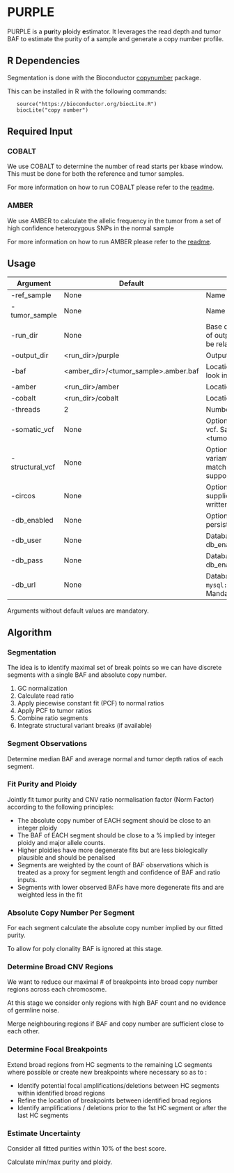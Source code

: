 
# PURPLE

PURPLE is a **pur**ity **pl**oidy **e**stimator. It leverages the read depth and tumor BAF to estimate the purity of a sample and generate a copy number profile.


## R Dependencies
Segmentation is done with the Bioconductor [copynumber](http://bioconductor.org/packages/release/bioc/html/copynumber.html) package.


This can be installed in R with the following commands:
```
   source("https://bioconductor.org/biocLite.R")
   biocLite("copy number")
```


## Required Input

### COBALT

We use COBALT to determine the number of read starts per kbase window. This must be done for both the reference and tumor samples.

For more information on how to run COBALT please refer to the [readme](https://github.com/hartwigmedical/hmftools/tree/master/count-bam-lines).


### AMBER

We use AMBER to calculate the allelic frequency in the tumor from a set of high confidence heterozygous SNPs in the normal sample

For more information on how to run AMBER please refer to the [readme](https://github.com/hartwigmedical/hmftools/tree/master/amber).

## Usage

Argument | Default | Description
---|---|---
-ref_sample | None | Name of reference sample.
-tumor_sample | None | Name of tumor sample.
-run_dir | None | Base directory of run. Default values of output_dir, amber and cobalt will be relative to this.
-output_dir |  <run_dir>/purple | Output directory.
-baf | <amber_dir>/<tumor_sample>.amber.baf | Location of baf file. By default will look in the amber directory.
-amber | <run_dir>/amber | Location of amber directory.
-cobalt | <run_dir>/cobalt | Location of cobalt directory.
-threads | 2 | Number of threads to use.
-somatic_vcf | None | Optional location of somatic variants vcf. Sample name should match <tumor_sample>. GZ files supported.
-structural_vcf | None | Optional location of structural variants vcf. Sample name should match <tumor_sample>. GZ files supported.
-circos | None | Optional path to circos binary. When supplied, circos graphs will be written to <output_dir>/plot
-db_enabled | None | Optionally include if you wish to persist results to a database.
-db_user | None | Database username. Mandatory if db_enabled.
-db_pass | None | Database password. Mandatory if db_enabled.
-db_url | None | Database URL. Should be of format: `mysql://localhost:3306/hmfpatients`. Mandatory if db_enabled.

Arguments without default values are mandatory.

## Algorithm

### Segmentation
The idea is to identify maximal set of break points so we can have discrete segments with a single BAF and absolute copy number.

1. GC normalization
2. Calculate read ratio
3. Apply piecewise constant fit (PCF) to normal ratios
4. Apply PCF to tumor ratios
5. Combine ratio segments
6. Integrate structural variant breaks (if available)

### Segment Observations
Determine median BAF and average normal and tumor depth ratios of each segment.

### Fit Purity and Ploidy

Jointly fit tumor purity and CNV ratio normalisation factor (Norm Factor) according to the following principles:

* The absolute copy number of EACH segment should be close to an integer ploidy
* The BAF of EACH segment should be close to a % implied by integer ploidy and major allele counts.
* Higher ploidies have more degenerate fits but are less biologically plausible and should be penalised
* Segments are weighted by the count of BAF observations which is treated as a proxy for segment length and confidence of BAF and ratio inputs.
* Segments with lower observed BAFs have more degenerate fits and are weighted less in the fit


### Absolute Copy Number Per Segment

For each segment calculate the absolute copy number implied by our fitted purity.

To allow for poly clonality BAF is ignored at this stage.

### Determine Broad CNV Regions
We want to reduce our maximal # of breakpoints into broad copy number regions across each chromosome.

At this stage we consider only regions with high BAF count and no evidence of germline noise.

Merge neighbouring regions if BAF and copy number are sufficient close to each other.

### Determine Focal Breakpoints
Extend broad regions from HC segments to the remaining LC segments where possible or create new breakpoints where necessary so as to :

* Identify potential focal amplifications/deletions between HC segments within identified broad regions
* Refine the location of breakpoints between identified broad regions
* Identify amplifications / deletions prior to the 1st HC segment or after the last HC segments


### Estimate Uncertainty
Consider all fitted purities within 10% of the best score.

Calculate min/max purity and ploidy.